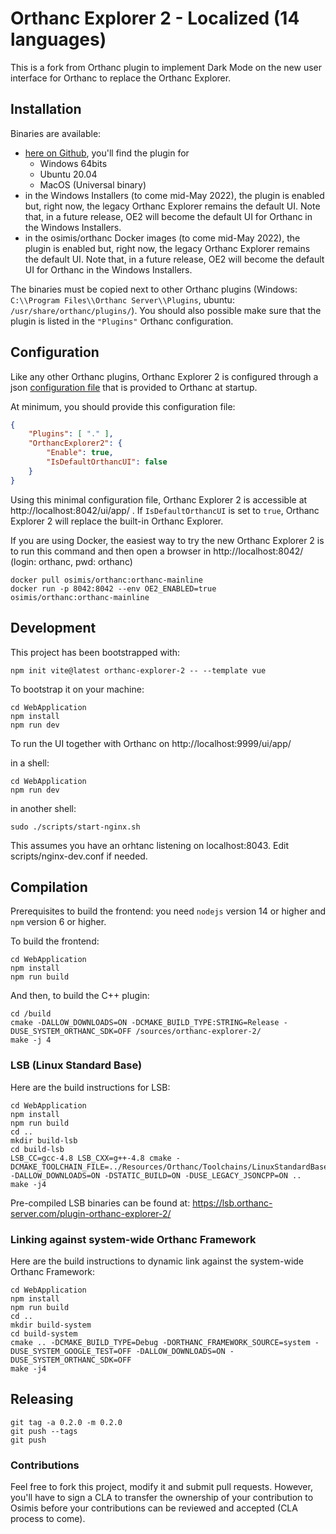 # Orthanc Explorer 2 - Localized (14 languages)
This is a fork from Orthanc plugin to implement Dark Mode on the new user interface for Orthanc to replace the Orthanc Explorer.

## Installation

Binaries are available:
- [here on Github](https://github.com/orthanc-server/orthanc-explorer-2/releases), you'll find the plugin for
  - Windows 64bits
  - Ubuntu 20.04
  - MacOS (Universal binary)
- in the Windows Installers (to come mid-May 2022),
  the plugin is enabled but, right now, the legacy Orthanc Explorer 
  remains the default UI.  Note that, in a future release, OE2 will become the default UI for Orthanc in the Windows Installers.
- in the osimis/orthanc Docker images (to come mid-May 2022),
  the plugin is enabled but, right now, the legacy Orthanc Explorer 
  remains the default UI.  Note that, in a future release, OE2 will become the default UI for Orthanc in the Windows Installers.

The binaries must be copied next to other Orthanc plugins (Windows: `C:\\Program Files\\Orthanc Server\\Plugins`, ubuntu: `/usr/share/orthanc/plugins/`).  You should also possible make sure that the plugin is listed in the `"Plugins"` Orthanc configuration. 

## Configuration

Like any other Orthanc plugins, Orthanc Explorer 2 is configured through
a json [configuration file](Plugin/DefaultConfiguration.json) that is provided to Orthanc at startup.

At minimum, you should provide this configuration file:
```json
{
    "Plugins": [ "." ],
    "OrthancExplorer2": {
        "Enable": true,
        "IsDefaultOrthancUI": false
    }
}
```

Using this minimal configuration file, Orthanc Explorer 2 is
accessible at http://localhost:8042/ui/app/ . If `IsDefaultOrthancUI`
is set to `true`, Orthanc Explorer 2 will replace the built-in Orthanc
Explorer.

If you are using Docker, the easiest way to try the new Orthanc Explorer 2 is to run this command and then open a browser in http://localhost:8042/ (login: orthanc, pwd: orthanc)

```shell
docker pull osimis/orthanc:orthanc-mainline
docker run -p 8042:8042 --env OE2_ENABLED=true  osimis/orthanc:orthanc-mainline
```


## Development

This project has been bootstrapped with:

```shell
npm init vite@latest orthanc-explorer-2 -- --template vue
```

To bootstrap it on your machine:

```shell
cd WebApplication
npm install
npm run dev
```

To run the UI together with Orthanc on http://localhost:9999/ui/app/

in a shell:
```shell
cd WebApplication
npm run dev
``` 

in another shell:
```shell
sudo ./scripts/start-nginx.sh
``` 

This assumes you have an orhtanc listening on localhost:8043.  Edit scripts/nginx-dev.conf if needed.

## Compilation

Prerequisites to build the frontend: you need `nodejs` version 14 or higher and `npm` version 6 or higher.

To build the frontend:

```shell
cd WebApplication
npm install
npm run build
```

And then, to build the C++ plugin:
```
cd /build
cmake -DALLOW_DOWNLOADS=ON -DCMAKE_BUILD_TYPE:STRING=Release -DUSE_SYSTEM_ORTHANC_SDK=OFF /sources/orthanc-explorer-2/
make -j 4
```

### LSB (Linux Standard Base)

Here are the build instructions for LSB:

```
cd WebApplication
npm install
npm run build
cd ..
mkdir build-lsb
cd build-lsb
LSB_CC=gcc-4.8 LSB_CXX=g++-4.8 cmake -DCMAKE_TOOLCHAIN_FILE=../Resources/Orthanc/Toolchains/LinuxStandardBaseToolchain.cmake -DALLOW_DOWNLOADS=ON -DSTATIC_BUILD=ON -DUSE_LEGACY_JSONCPP=ON ..
make -j4
```

Pre-compiled LSB binaries can be found at: https://lsb.orthanc-server.com/plugin-orthanc-explorer-2/

### Linking against system-wide Orthanc Framework

Here are the build instructions to dynamic link against the
system-wide Orthanc Framework:

```
cd WebApplication
npm install
npm run build
cd ..
mkdir build-system
cd build-system
cmake .. -DCMAKE_BUILD_TYPE=Debug -DORTHANC_FRAMEWORK_SOURCE=system -DUSE_SYSTEM_GOOGLE_TEST=OFF -DALLOW_DOWNLOADS=ON -DUSE_SYSTEM_ORTHANC_SDK=OFF
make -j4
```


## Releasing

```
git tag -a 0.2.0 -m 0.2.0
git push --tags
git push
```

### Contributions

Feel free to fork this project, modify it and submit pull requests.  However,
you'll have to sign a CLA to transfer the ownership of your contribution to
Osimis before your contributions can be reviewed and accepted (CLA process to come).
